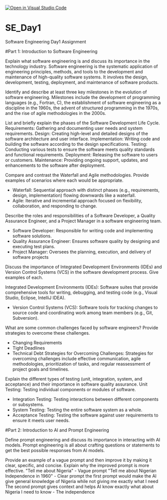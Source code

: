 [![Open in Visual Studio Code](https://classroom.github.com/assets/open-in-vscode-2e0aaae1b6195c2367325f4f02e2d04e9abb55f0b24a779b69b11b9e10269abc.svg)](https://classroom.github.com/online_ide?assignment_repo_id=18397977&assignment_repo_type=AssignmentRepo)
# SE_Day1
Software Engineering Day1 Assignment

#Part 1: Introduction to Software Engineering

Explain what software engineering is and discuss its importance in the technology industry.
Software engineering is the systematic application
of engineering principles, methods, and tools to the development and maintenance of
high-quality software systems. It involves the design, development, testing,
deployment, and maintenance of software products.


Identify and describe at least three key milestones in the evolution of software engineering.
Milestones include the development of
programming languages (e.g., Fortran, C), the establishment of software engineering
as a discipline in the 1960s, the advent of structured programming in the 1970s, and
the rise of agile methodologies in the 2000s.


List and briefly explain the phases of the Software Development Life Cycle.
 Requirements: Gathering and documenting user needs and system requirements.
  Design: Creating high-level and detailed designs of the software architecture and user
interface.
  Implementation: Writing code and building the software according to the design
specifications.
  Testing: Conducting various tests to ensure the software meets quality standards and
functional requirements.
  Deployment: Releasing the software to users or customers.
  Maintenance: Providing ongoing support, updates, and enhancements to the software after
deployment.


Compare and contrast the Waterfall and Agile methodologies. Provide examples of scenarios where each would be appropriate.
- Waterfall: Sequential approach with distinct phases (e.g., requirements, design,
implementation) flowing downwards like a waterfall.
 - Agile: Iterative and incremental approach focused on flexibility, collaboration, and
responding to change.


Describe the roles and responsibilities of a Software Developer, a Quality Assurance Engineer, and a Project Manager in a software engineering team.
- Software Developer: Responsible for writing code and implementing software solutions.
 - Quality Assurance Engineer: Ensures software quality by designing and executing test
plans.
 - Project Manager: Oversees the planning, execution, and delivery of software projects


Discuss the importance of Integrated Development Environments (IDEs) and Version Control Systems (VCS) in the software development process. Give examples of each.

Integrated Development Environments (IDEs): Software suites that provide
comprehensive tools for writing, debugging, and testing code (e.g., Visual Studio, Eclipse,
IntelliJ IDEA).
 - Version Control Systems (VCS): Software tools for tracking changes to source code and
coordinating work among team members (e.g., Git, Subversion).


What are some common challenges faced by software engineers? Provide strategies to overcome these challenges.
- Changing Requirements
 - Tight Deadlines 
 - Technical Debt
Strategies for Overcoming Challenges: Strategies for overcoming challenges include
effective communication, agile methodologies, prioritization of tasks, and regular
reassessment of project goals and timelines.


Explain the different types of testing (unit, integration, system, and acceptance) and their importance in software quality assurance.
 Unit Testing: Testing individual components or modules of software.
 - Integration Testing: Testing interactions between different components or subsystems.
 - System Testing: Testing the entire software system as a whole.
 - Acceptance Testing: Testing the software against user requirements to ensure it meets user
needs.


#Part 2: Introduction to AI and Prompt Engineering


Define prompt engineering and discuss its importance in interacting with AI models.
Prompt engineering is all
about crafting questions or
statements to get the best
possible responses from AI
models. 


Provide an example of a vague prompt and then improve it by making it clear, specific, and concise. Explain why the improved prompt is more effective.
"Tell me about Nigeria" - Vague prompt
"Tell me about Nigerian Independence in 1960" - Clear prompt
the first prompt would make the AI give general knowledge of Nigeria while not giving me exactly what I need
The second prompt gives context and helps AI know exactly what about Nigeria I need to know - The independence
